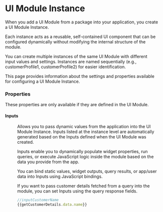 # UI Module Instance


When you add a UI Module from a package into your application, you create a UI Module Instance.

Each instance acts as a reusable, self-contained UI component that can be configured dynamically without modifying the internal structure of the module.

You can create multiple instances of the same UI Module with different input values and settings.
Instances are named sequentially (e.g., customerProfile1, customerProfile2) for easier identification.

This page provides information about the settings and properties available for configuring a UI Module Instance.





### Properties

These properties are only available if they are defined in the UI Module.


#### Inputs

<dd>

Allows you to pass dynamic values from the application into the UI Module Instance. Inputs listed at the instance level are automatically generated based on the Inputs defined when the UI Module was created.

Inputs enable you to dynamically populate widget properties, run queries, or execute JavaScript logic inside the module based on the data you provide from the app.

You can bind static values, widget outputs, query results, or app/user data into Inputs using JavaScript bindings.


If you want to pass customer details fetched from a query into the module, you can set Inputs using the query response fields.

```js
//inputCustomerName
{{getCustomerDetails.data.name}}
```


</dd>